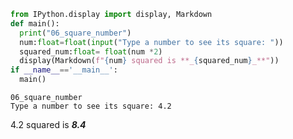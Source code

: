 ```python
from IPython.display import display, Markdown
def main():
  print("06_square_number")
  num:float=float(input("Type a number to see its square: "))
  squared_num:float= float(num *2)
  display(Markdown(f"{num} squared is **_{squared_num}_**"))
if __name__=='__main__':
  main()
```

    06_square_number
    Type a number to see its square: 4.2
    


4.2 squared is **_8.4_**

